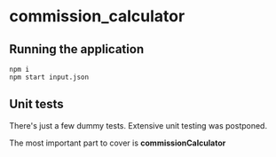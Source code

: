 # commission_calculator

## Running the application
```
npm i
npm start input.json
```

## Unit tests

There's just a few dummy tests. Extensive unit testing was postponed.

The most important part to cover is **commissionCalculator**
